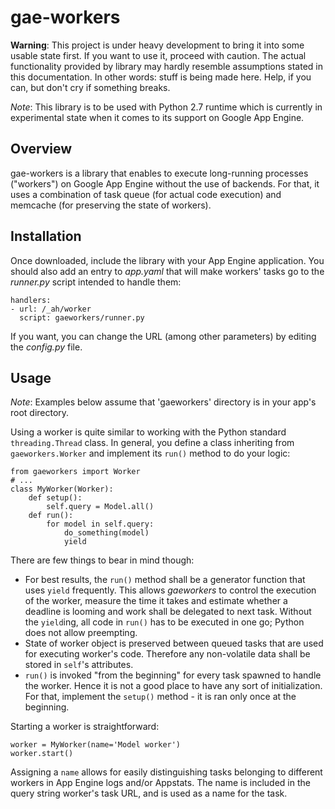 gae-workers
=

__Warning__: This project is under heavy development to bring it into some usable state first.
If you want to use it, proceed with caution. The actual functionality provided by library may
hardly resemble assumptions stated in this documentation.
In other words: stuff is being made here. Help, if you can, but don't cry if something breaks.

*Note*: This library is to be used with Python 2.7 runtime which is currently in experimental
state when it comes to its support on Google App Engine.


Overview
-
gae-workers is a library that enables to execute long-running processes ("workers") on Google App Engine
without the use of backends. For that, it uses a combination of task queue (for actual code execution)
and memcache (for preserving the state of workers).


Installation
-
Once downloaded, include the library with your App Engine application. You should also add an entry
to *app.yaml* that will make workers' tasks go to the *runner.py* script intended to handle them:

    handlers:
    - url: /_ah/worker
      script: gaeworkers/runner.py

If you want, you can change the URL (among other parameters) by editing the *config.py* file. 


Usage
-
*Note*: Examples below assume that 'gaeworkers' directory is in your app's root directory.

Using a worker is quite similar to working with the Python standard <code>threading.Thread</code> class.
In general, you define a class inheriting from <code>gaeworkers.Worker</code> and implement
its <code>run()</code> method to do your logic:

    from gaeworkers import Worker
    # ...
    class MyWorker(Worker):
        def setup():
            self.query = Model.all()
        def run():
            for model in self.query:
                do_something(model)
                yield

There are few things to bear in mind though:

  * For best results, the <code>run()</code> method shall be a generator function that uses <code>yield</code>
    frequently. This allows *gaeworkers* to control the execution of the worker, measure the time it takes
    and estimate whether a deadline is looming and work shall be delegated to next task.
    Without the <code>yield</code>ing, all code in <code>run()</code> has to be executed in one go; Python
    does not allow preempting.
  * State of worker object is preserved between queued tasks that are used for executing worker's code. Therefore any
    non-volatile data shall be stored in <code>self</code>'s attributes.
  * <code>run()</code> is invoked "from the beginning" for every task spawned to handle the worker. Hence it is
    not a good place to have any sort of initialization. For that, implement the <code>setup()</code> method - it is
    ran only once at the beginning.

Starting a worker is straightforward:

    worker = MyWorker(name='Model worker')
    worker.start()

Assigning a <code>name</code> allows for easily distinguishing tasks belonging to different workers in App Engine
logs and/or Appstats. The name is included in the query string worker's task URL, and is used as a name for the task.
